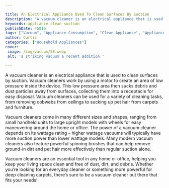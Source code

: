 ```yaml
---

title: An Electrical Appliance Used To Clean Surfaces By Suction
description: "A vacuum cleaner is an electrical appliance that is used to clean surfaces by suction. Vacuum cleaners work by using a motor to cr...continue on"
keywords: appliance clean suction
publishDate: 45816
tags: ["Vacuum", "Appliance Consumption", "Clean Appliance", "Appliance Guide"]
author: Curtis
categories: ["Household Appliances"]
cover: 
 image: /img/vacuum/58.webp
 alt: 'a striking vacuum a recent addition '

---
```


A vacuum cleaner is an electrical appliance that is used to clean surfaces by suction. Vacuum cleaners work by using a motor to create an area of low pressure inside the device. This low pressure area then sucks debris and dust particles away from surfaces, collecting them into a receptacle for easy disposal. Vacuum cleaners can be used for a variety of cleaning tasks, from removing cobwebs from ceilings to sucking up pet hair from carpets and furniture.

Vacuum cleaners come in many different sizes and shapes, ranging from small handheld units to large upright models with wheels for easy maneuvering around the home or office. The power of a vacuum cleaner depends on its wattage rating – higher wattage vacuums will typically have more suction power than lower wattage models. Many modern vacuum cleaners also feature powerful spinning brushes that can help remove ground-in dirt and pet hair more effectively than regular suction alone.

Vacuum cleaners are an essential tool in any home or office, helping you keep your living space clean and free of dust, dirt, and debris. Whether you’re looking for an everyday cleaner or something more powerful for deep cleaning carpets, there’s sure to be a vacuum cleaner out there that fits your needs!

